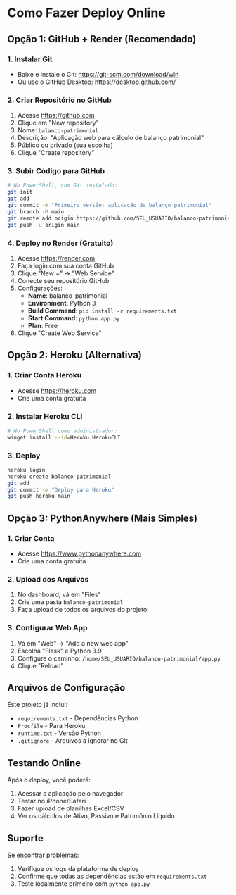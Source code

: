 # Como Fazer Deploy Online

## Opção 1: GitHub + Render (Recomendado)

### 1. Instalar Git
- Baixe e instale o Git: https://git-scm.com/download/win
- Ou use o GitHub Desktop: https://desktop.github.com/

### 2. Criar Repositório no GitHub
1. Acesse https://github.com
2. Clique em "New repository"
3. Nome: `balanco-patrimonial`
4. Descrição: "Aplicação web para cálculo de balanço patrimonial"
5. Público ou privado (sua escolha)
6. Clique "Create repository"

### 3. Subir Código para GitHub
```bash
# No PowerShell, com Git instalado:
git init
git add .
git commit -m "Primeira versão: aplicação de balanço patrimonial"
git branch -M main
git remote add origin https://github.com/SEU_USUARIO/balanco-patrimonial.git
git push -u origin main
```

### 4. Deploy no Render (Gratuito)
1. Acesse https://render.com
2. Faça login com sua conta GitHub
3. Clique "New +" → "Web Service"
4. Conecte seu repositório GitHub
5. Configurações:
   - **Name**: balanco-patrimonial
   - **Environment**: Python 3
   - **Build Command**: `pip install -r requirements.txt`
   - **Start Command**: `python app.py`
   - **Plan**: Free
6. Clique "Create Web Service"

## Opção 2: Heroku (Alternativa)

### 1. Criar Conta Heroku
- Acesse https://heroku.com
- Crie uma conta gratuita

### 2. Instalar Heroku CLI
```bash
# No PowerShell como administrador:
winget install --id=Heroku.HerokuCLI
```

### 3. Deploy
```bash
heroku login
heroku create balanco-patrimonial
git add .
git commit -m "Deploy para Heroku"
git push heroku main
```

## Opção 3: PythonAnywhere (Mais Simples)

### 1. Criar Conta
- Acesse https://www.pythonanywhere.com
- Crie uma conta gratuita

### 2. Upload dos Arquivos
1. No dashboard, vá em "Files"
2. Crie uma pasta `balanco-patrimonial`
3. Faça upload de todos os arquivos do projeto

### 3. Configurar Web App
1. Vá em "Web" → "Add a new web app"
2. Escolha "Flask" e Python 3.9
3. Configure o caminho: `/home/SEU_USUARIO/balanco-patrimonial/app.py`
4. Clique "Reload"

## Arquivos de Configuração

Este projeto já inclui:
- `requirements.txt` - Dependências Python
- `Procfile` - Para Heroku
- `runtime.txt` - Versão Python
- `.gitignore` - Arquivos a ignorar no Git

## Testando Online

Após o deploy, você poderá:
1. Acessar a aplicação pelo navegador
2. Testar no iPhone/Safari
3. Fazer upload de planilhas Excel/CSV
4. Ver os cálculos de Ativo, Passivo e Patrimônio Líquido

## Suporte

Se encontrar problemas:
1. Verifique os logs da plataforma de deploy
2. Confirme que todas as dependências estão em `requirements.txt`
3. Teste localmente primeiro com `python app.py`
